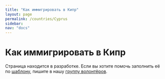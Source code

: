 ```yaml
---
title: "Как иммигрировать в Кипр"
layout: page
permalink: /countries/Cyprus
sidebar:
nav: "docs"
---
```


# Как иммигрировать в Кипр

Страница находится в разработке. Если вы хотите помочь заполнить её по [шаблону](/template), пишите в нашу [группу волонтёров](https://t.me/+FHi3FnJaoWJkMDAx).
